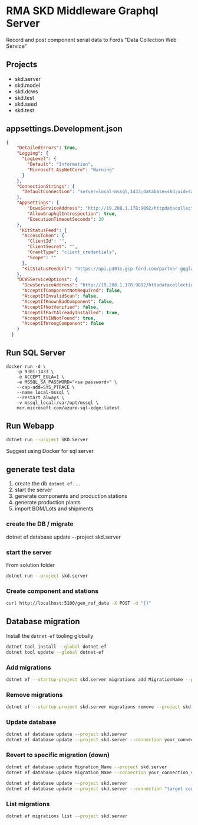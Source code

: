 # RMA SKD Middleware Graphql Server

Record and post component serial data to Fords "Data Collection Web Service"

## Projects

* skd.server
* skd.model
* skd.dcws
* skd.test
* skd.seed 
* skd.test


## appsettings.Development.json

```json
{
    "DetailedErrors": true,
    "Logging": {
      "LogLevel": {
        "Default": "Information",
        "Microsoft.AspNetCore": "Warning"
      }
    },
    "ConnectionStrings": {
      "DefaultConnection": "server=local-mssql,1433;database=skd;uid=sa;pwd=<sa password>;MultipleActiveResultSets=True;Encrypt=false;TrustServerCertificate=False;Connection Timeout=30;"
    },
    "AppSettings": {
        "DcwsServiceAddress": "http://19.208.1.178:9092/httpdatacollection/webservice.asmx",
        "AllowGraphqlIntrospection": true,
        "ExecutionTimeoutSeconds": 20
    },
     "KitStatusFeed": {
      "AccessToken": {
        "ClientId": "",
        "ClientSecret": "",
        "GrantType": "client_credentials",
        "Scope": ""
      },
      "KitStatusFeedUrl": "https://api.pd01e.gcp.ford.com/partner-gqqla/"
    },
    "DCWSServiceOptions": {
      "DcwsServiceAddress": "http://19.208.1.178:9092/httpdatacollection/webservice.asmx",
      "AcceptIfComponentNotRequired": false,
      "AcceptIfInvalidScan": false,
      "AcceptIfKnownBadComponent": false,
      "AcceptIfNotVerified": false,
      "AcceptIfPartAlreadyInstalled": true,
      "AcceptIfVINNotFound": true,
      "AcceptIfWrongComponent": false
    }
  }
```

## Run SQL Server

```bash=
docker run -d \
    -p 9301:1433 \
    -e ACCEPT_EULA=1 \
    -e MSSQL_SA_PASSWORD="<sa password>" \
    --cap-add=SYS_PTRACE \
    --name local-mssql \
    --restart always \
    -v mssql_local:/var/opt/mssql \
    mcr.microsoft.com/azure-sql-edge:latest
```

## Run Webapp

```bash
dotnet run --project SKD.Server
```

Suggest using Docker for sql server.

## generate test data

1. create the db `dotnet ef...`
2. start the server
3. generate components and production stations
4. generate production plants
5. import BOM/Lots and shipments

### create the DB / migrate

dotnet ef database update --project skd.server

### start the server

From solution folder

```bash
dotnet run --project skd.server
```

### Create component and stations

```bash
curl http://localhost:5100/gen_ref_data -X POST -d "{}"
```


## Database migration

Install the `dotnet-ef` tooling globally

```bash
dotnet tool install --global dotnet-ef
dotnet tool update --global dotnet-ef
```

### Add migrations

```bash
dotnet ef --startup-project skd.server migrations add MigrationName --project skd.domain
```

### Remove migrations

```bash
dotnet ef --startup-project skd.server migrations remove --project skd.domain
```

### Update database

```bash
dotnet ef database update --project skd.server
dotnet ef database update --project skd.server --connection your_connection_string
```

### Revert to specific migration  (down)

```bash
dotnet ef database update Migration_Name --project skd.server
dotnet ef database update Migration_Name --connection your_connection_string

dotnet ef database update --project skd.server
dotnet ef database update --project skd.server --connection "target connection string"
```

### List migrations

```bash
dotnet ef migrations list --project skd.server
```
